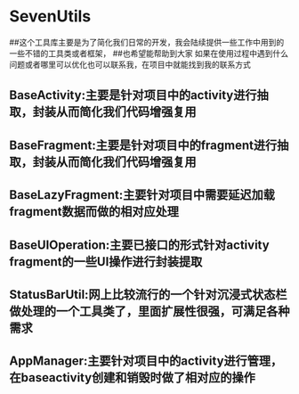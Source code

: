 # SevenUtils
##这个工具库主要是为了简化我们日常的开发，我会陆续提供一些工作中用到的一些不错的工具类或者框架，
##也希望能帮助到大家 如果在使用过程中遇到什么问题或者哪里可以优化也可以联系我，在项目中就能找到我的联系方式
## BaseActivity:主要是针对项目中的activity进行抽取，封装从而简化我们代码增强复用
## BaseFragment:主要是针对项目中的fragment进行抽取，封装从而简化我们代码增强复用
## BaseLazyFragment:主要针对项目中需要延迟加载fragment数据而做的相对应处理
## BaseUIOperation:主要已接口的形式针对activity fragment的一些UI操作进行封装提取
## StatusBarUtil:网上比较流行的一个针对沉浸式状态栏做处理的一个工具类了，里面扩展性很强，可满足各种需求
## AppManager:主要针对项目中的activity进行管理，在baseactivity创建和销毁时做了相对应的操作